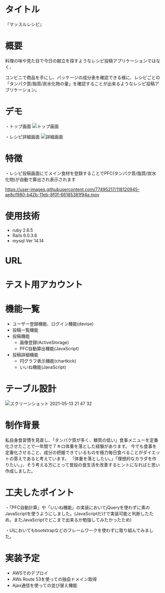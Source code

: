 # タイトル
 
『マッスルレシピ』
 
# 概要
 料理の味や見た目で今日の献立を探すようなレシピ投稿アプリケーションではなく、
 
 コンビニで商品を手にし、パッケージの成分表を確認できる様に、レシピごとの「タンパク質/脂質/炭水化物の量」を確認することが出来るようなレシピ投稿アプリケーション。

# デモ

・トップ画面
![トップ画面](https://user-images.githubusercontent.com/77495217/118112450-f9087900-b41f-11eb-901c-dbbeaa18e78f.png)

・レシピ詳細画面
![詳細画面](https://user-images.githubusercontent.com/77495217/118121344-4f7bb480-b42c-11eb-943e-078e44d135ab.png)

 
# 特徴

・レシピ投稿画面にてメイン食材を登録することでPFC(タンパク質/脂質/炭水化物)が自動で算出され表示されます

https://user-images.githubusercontent.com/77495217/118120945-ae8cf980-b42b-11eb-8f0f-66185381f94a.mov

 
# 使用技術
 
* ruby 2.6.5
* Rails 6.0.3.6
* mysql  Ver 14.14

 
# URL
 
# テスト用アカウント

# 機能一覧

- ユーザー登録機能、ログイン機能(devise)
- 投稿一覧機能
- 投稿機能
   - 画像登録(ActiveStorage)
   - PFC自動算出機能(JavaScript)
- 投稿詳細機能
   - 円グラフ表示機能(chartkick)
   - いいね機能(JavaScript)
 

 
# テーブル設計
![スクリーンショット 2021-05-13 21 47 32](https://user-images.githubusercontent.com/77495217/118127596-e2b8e800-b434-11eb-8ad3-96955c1e3081.png)



# 制作背景

私自身食習慣を見直し、「タンパク質が多く、糖質の低い」食事メニューを定番化させたことで一年間で７キロ体重を落とした経験があります。
今でも食事を定番化させること、成分の把握できているものを極力毎日食べることがダイエットの答えであると考えています。
「体重を落としたい。」「理想的なカラダを作りたい。」、そう考える方にとって普段の食生活を改善するヒントになればと思い作成しました。


# 工夫したポイント

・「PFC自動計算」や「いいね機能」の実装においてjQueryを使わずに素のJavaScriptを使うようにしました。(JavaScriptだけで実装可能と判断したため。またJavaScriptでどこまで出来るか勉強してみたかったため)

・UIにおいてもbootstrapなどのフレームワークを使わずに取り組んでみました。

# 実装予定

- AWSでのデプロイ
- AWs Route 53を使っての独自ドメイン取得
- Ajax通信を使っての並び替え機能


 
